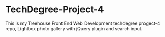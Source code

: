 # TechDegree-Project-4
This is my Treehouse Front End Web Development techdegree progect-4 repo, 
Lightbox photo gallery with jQuery plugin and search input.
